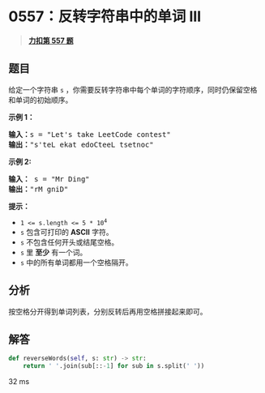 # 0557：反转字符串中的单词 III


> <u>**[力扣第 557 题](https://leetcode.cn/problems/reverse-words-in-a-string-iii/)**</u>

## 题目

<p>给定一个字符串<meta charset="UTF-8" /> <code>s</code> ，你需要反转字符串中每个单词的字符顺序，同时仍保留空格和单词的初始顺序。</p>



<p><strong>示例 1：</strong></p>

<pre>
<strong>输入：</strong>s = "Let's take LeetCode contest"
<strong>输出：</strong>"s'teL ekat edoCteeL tsetnoc"
</pre>

<p><strong>示例 2:</strong></p>

<pre>
<strong>输入：</strong> s = "Mr Ding"
<strong>输出：</strong>"rM gniD"
</pre>



<p><strong><strong><strong><strong>提示：</strong></strong></strong></strong></p>

<ul>
<li><code>1 &lt;= s.length &lt;= 5 * 10<sup>4</sup></code></li>
<li><meta charset="UTF-8" /><code>s</code> 包含可打印的 <strong>ASCII</strong> 字符。</li>
<li><meta charset="UTF-8" /><code>s</code> 不包含任何开头或结尾空格。</li>
<li><meta charset="UTF-8" /><code>s</code> 里 <strong>至少</strong> 有一个词。</li>
<li><meta charset="UTF-8" /><code>s</code> 中的所有单词都用一个空格隔开。</li>
</ul>


## 分析

按空格分开得到单词列表，分别反转后再用空格拼接起来即可。


## 解答

```python
def reverseWords(self, s: str) -> str:
	return ' '.join(sub[::-1] for sub in s.split(' '))
```

32 ms

